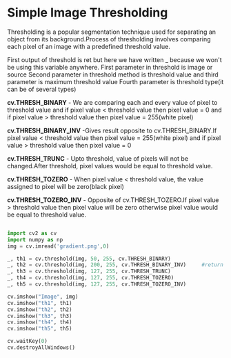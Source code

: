 # Simple Image Thresholding
Thresholding is a popular segmentation technique used for separating an object from its background.Process of thresholding involves comparing each pixel of an image with a predefined threshold value.

First output of threshold is ret but here we have written _ because we won't be using this variable anywhere.
First parameter in threshold is image or source
Second parameter in threshold method is threshold value and third parameter is maximum threshold value
Fourth parameter is threshold type(it can be of several types)

**cv.THRESH_BINARY** - We are comparing each and every value of pixel to threshold value and if pixel value < threshold value then pixel value = 0 and if pixel value > threshold value then pixel value = 255(white pixel)

**cv.THRESH_BINARY_INV** -Gives result opposite to cv.THRESH_BINARY.If pixel value < threshold value then pixel value = 255(white pixel)
and if pixel value > threshold value then pixel value = 0

**cv.THRESH_TRUNC** - Upto threshold, value of pixels will not be changed.After threshold, pixel values would be equal to threshold value.

**cv.THRESH_TOZERO** - When pixel value < threshold value, the value assigned to pixel will be zero(black pixel)

**cv.THRESH_TOZERO_INV** - Opposite of cv.THRESH_TOZERO.If pixel value > threshold value then pixel value will be zero otherwise pixel value would be equal to threshold value.

```python

import cv2 as cv
import numpy as np
img = cv.imread('gradient.png',0)

_, th1 = cv.threshold(img, 50, 255, cv.THRESH_BINARY)
_, th2 = cv.threshold(img, 200, 255, cv.THRESH_BINARY_INV)     #return type of cv2.threshold is double.it returns the threshold value in each case
_, th3 = cv.threshold(img, 127, 255, cv.THRESH_TRUNC)
_, th4 = cv.threshold(img, 127, 255, cv.THRESH_TOZERO)
_, th5 = cv.threshold(img, 127, 255, cv.THRESH_TOZERO_INV)

cv.imshow("Image", img)
cv.imshow("th1", th1)
cv.imshow("th2", th2)
cv.imshow("th3", th3)
cv.imshow("th4", th4)
cv.imshow("th5", th5)

cv.waitKey(0)
cv.destroyAllWindows()

```

